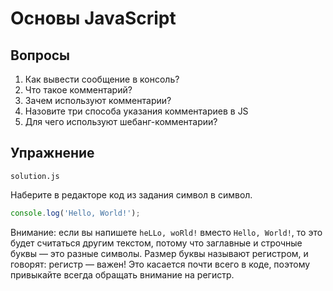 # Основы JavaScript

## Вопросы
1. Как вывести сообщение в консоль?
2. Что такое комментарий?
3. Зачем используют комментарии?
4. Назовите три способа указания комментариев в JS
5. Для чего используют шебанг-комментарии?

## Упражнение

`solution.js`

Наберите в редакторе код из задания символ в символ.

```javascript
console.log('Hello, World!');
```

Внимание: если вы напишете `heLLo, woRld!` вместо `Hello, World!`, то это будет считаться другим текстом, потому что заглавные и строчные буквы — это разные символы. Размер буквы называют регистром, и говорят: регистр — важен! Это касается почти всего в коде, поэтому привыкайте всегда обращать внимание на регистр.